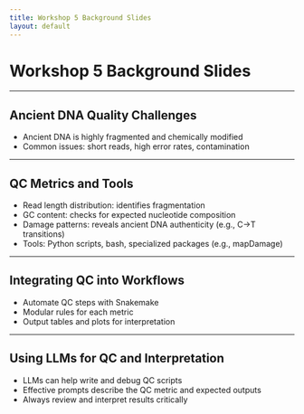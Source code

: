```yaml
---
title: Workshop 5 Background Slides
layout: default
---
```


# Workshop 5 Background Slides

---

## Ancient DNA Quality Challenges
- Ancient DNA is highly fragmented and chemically modified
- Common issues: short reads, high error rates, contamination

---

## QC Metrics and Tools
- Read length distribution: identifies fragmentation
- GC content: checks for expected nucleotide composition
- Damage patterns: reveals ancient DNA authenticity (e.g., C→T transitions)
- Tools: Python scripts, bash, specialized packages (e.g., mapDamage)

---

## Integrating QC into Workflows
- Automate QC steps with Snakemake
- Modular rules for each metric
- Output tables and plots for interpretation

---

## Using LLMs for QC and Interpretation
- LLMs can help write and debug QC scripts
- Effective prompts describe the QC metric and expected outputs
- Always review and interpret results critically
